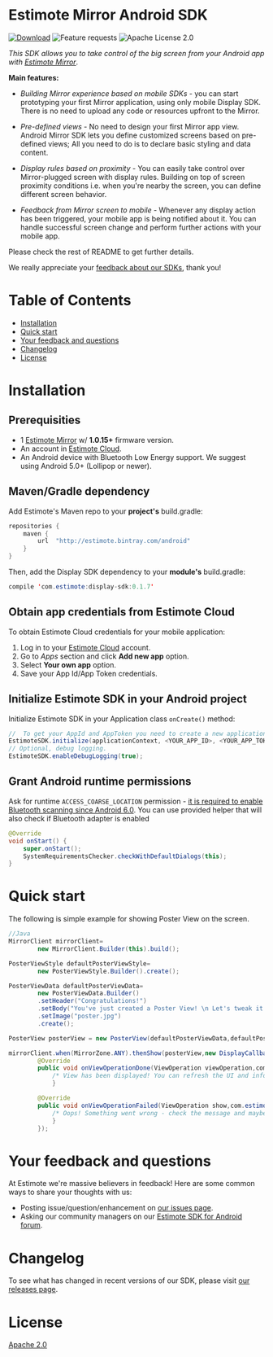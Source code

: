 # Estimote Mirror Android SDK

[Estimote Mirror]: http://blog.estimote.com/post/150398268230/launching-estimote-mirror-the-worlds-first

[![Download](https://api.bintray.com/packages/estimote/android/mirror-display-sdk/images/download.svg)](https://bintray.com/estimote/android/mirror-display-sdk/_latestVersion)
![Feature requests](https://www.bitrise.io/app/55cd8edc4f83f32e/status.svg?token=KN5gaUHiK2opILjxV8tcBg&branch=master) 
![Apache License 2.0](https://img.shields.io/badge/license-Apache%202.0-blue.svg)

*This SDK allows you to take control of the big screen from your Android app with [Estimote Mirror][]*.

**Main features:**

* *Building Mirror experience based on mobile SDKs* - you can start prototyping your first Mirror application, using only mobile Display SDK. There is no need to upload any code or resources upfront to the Mirror.

* *Pre-defined views* - No need to design your first Mirror app view. Android Mirror SDK lets you define customized screens based on pre-defined views; All you need to do is to declare basic styling and data content.

* *Display rules based on proximity* - You can easily take control over Mirror-plugged screen with display rules. Building on top of screen proximity conditions i.e. when you're nearby the screen, you can define different screen behavior.

* *Feedback from Mirror screen to mobile* - Whenever any display action has been triggered, your mobile app is being notified about it. You can handle successful screen change and perform further actions with your mobile app.

Please check the rest of README to get further details.

We really appreciate your [feedback about our SDKs](#your-feedback-and-questions), thank you!

# Table of Contents

* [Installation](#installation)
* [Quick start](#quick-start)
* [Your feedback and questions](#your-feedback-and-questions)
* [Changelog](#changelog)
* [License](#license)

# Installation

## Prerequisities
* 1 [Estimote Mirror][] w/ **1.0.15+** firmware version.
* An account in [Estimote Cloud](https://cloud.estimote.com/).
* An Android device with Bluetooth Low Energy support. We suggest using Android 5.0+ (Lollipop or newer).

## Maven/Gradle dependency

Add Estimote's Maven repo to your **project's** build.gradle:

~~~ java
repositories {
    maven {
        url  "http://estimote.bintray.com/android"
    }
}
~~~

Then, add the Display SDK dependency to your **module's** build.gradle:

~~~ java
compile 'com.estimote:display-sdk:0.1.7'
~~~

## Obtain app credentials from Estimote Cloud

To obtain Estimote Cloud credentials for your mobile application:

1. Log in to your [Estimote Cloud](https://cloud.estimote.com/) account.
2. Go to *Apps* section and click **Add new app** option.
3. Select **Your own app** option.
4. Save your App Id/App Token credentials.

## Initialize Estimote SDK in your Android project

Initialize Estimote SDK in your Application class `onCreate()` method:

~~~ java
//  To get your AppId and AppToken you need to create a new application in Estimote Cloud.
EstimoteSDK.initialize(applicationContext, <YOUR_APP_ID>, <YOUR_APP_TOKEN>);
// Optional, debug logging.
EstimoteSDK.enableDebugLogging(true);

~~~

## Grant Android runtime permissions

Ask for runtime `ACCESS_COARSE_LOCATION` permission - [ it is required to enable Bluetooth scanning since Android 6.0](https://developer.android.com/training/permissions/requesting). You can use provided helper that will also check if Bluetooth adapter is enabled

~~~ java
@Override
void onStart() {
    super.onStart();
    SystemRequirementsChecker.checkWithDefaultDialogs(this);
}
~~~

# Quick start

The following is simple example for showing Poster View on the screen.

```java
//Java
MirrorClient mirrorClient=
        new MirrorClient.Builder(this).build();

PosterViewStyle defaultPosterViewStyle=
        new PosterViewStyle.Builder().create();

PosterViewData defaultPosterViewData=
        new PosterViewData.Builder()
        .setHeader("Congratulations!")
        .setBody("You've just created a Poster View! \n Let's tweak it a little bit!")
        .setImage("poster.jpg")
        .create();

PosterView posterView = new PosterView(defaultPosterViewData,defaultPosterViewStyle);

mirrorClient.when(MirrorZone.ANY).thenShow(posterView,new DisplayCallback(){
        @Override
        public void onViewOperationDone(ViewOperation viewOperation,com.estimote.display.view.View view){
            /* View has been displayed! You can refresh the UI and inform user about it. */
            }

        @Override
        public void onViewOperationFailed(ViewOperation show,com.estimote.display.view.View view,String message){
            /* Oops! Something went wrong - check the message and maybe try to display the view once again! */
            }
        });
```

# Your feedback and questions

At Estimote we're massive believers in feedback! Here are some common ways to share your thoughts with us:

* Posting issue/question/enhancement on [our issues page](../../../issues).
* Asking our community managers on our [Estimote SDK for Android forum](https://forums.estimote.com).

# Changelog

To see what has changed in recent versions of our SDK, please visit [our releases page](../../../releases).

# License

[Apache 2.0](../license.txt)
